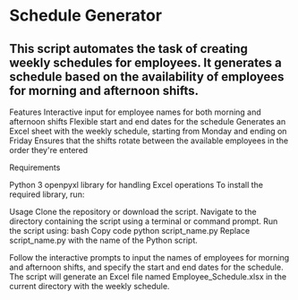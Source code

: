 # Schedule Generator

## This script automates the task of creating weekly schedules for employees. It generates a schedule based on the availability of employees for morning and afternoon shifts.

Features
Interactive input for employee names for both morning and afternoon shifts
Flexible start and end dates for the schedule
Generates an Excel sheet with the weekly schedule, starting from Monday and ending on Friday
Ensures that the shifts rotate between the available employees in the order they're entered

Requirements

Python 3
openpyxl library for handling Excel operations
To install the required library, run:


<pip install openpyxl>
  
Usage
Clone the repository or download the script.
Navigate to the directory containing the script using a terminal or command prompt.
Run the script using:
bash
Copy code
python script_name.py
Replace script_name.py with the name of the Python script.

Follow the interactive prompts to input the names of employees for morning and afternoon shifts, and specify the start and end dates for the schedule.
The script will generate an Excel file named Employee_Schedule.xlsx in the current directory with the weekly schedule.
